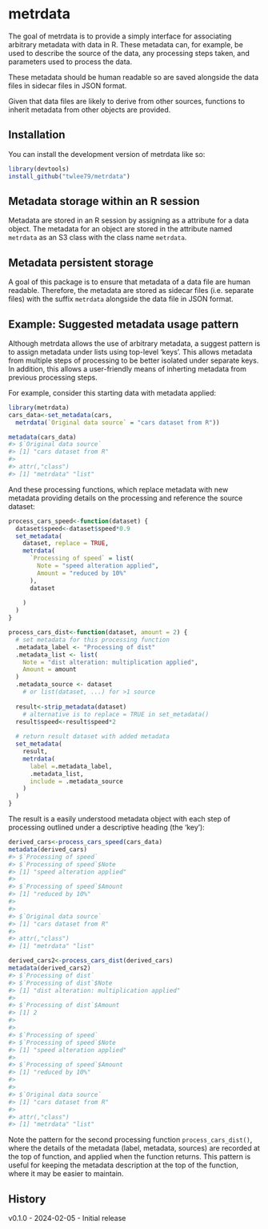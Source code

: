 
<!-- README.md is generated from README.Rmd. Please edit that file -->

# metrdata

<!-- badges: start -->
<!-- badges: end -->

The goal of metrdata is to provide a simply interface for associating
arbitrary metadata with data in R. These metadata can, for example, be
used to describe the source of the data, any processing steps taken, and
parameters used to process the data.

These metadata should be human readable so are saved alongside the data
files in sidecar files in JSON format.

Given that data files are likely to derive from other sources, functions
to inherit metadata from other objects are provided.

## Installation

You can install the development version of metrdata like so:

``` r
library(devtools)
install_github("twlee79/metrdata")
```

## Metadata storage within an R session

Metadata are stored in an R session by assigning as a attribute for a
data object. The metadata for an object are stored in the attribute
named `metrdata` as an S3 class with the class name `metrdata`.

## Metadata persistent storage

A goal of this package is to ensure that metadata of a data file are
human readable. Therefore, the metadata are stored as sidecar files
(i.e. separate files) with the suffix `metrdata` alongside the data file
in JSON format.

## Example: Suggested metadata usage pattern

Although metrdata allows the use of arbitrary metadata, a suggest
pattern is to assign metadata under lists using top-level ‘keys’. This
allows metadata from multiple steps of processing to be better isolated
under separate keys. In addition, this allows a user-friendly means of
inherting metadata from previous processing steps.

For example, consider this starting data with metadata applied:

``` r
library(metrdata)
cars_data<-set_metadata(cars, 
  metrdata(`Original data source` = "cars dataset from R"))

metadata(cars_data)
#> $`Original data source`
#> [1] "cars dataset from R"
#> 
#> attr(,"class")
#> [1] "metrdata" "list"
```

And these processing functions, which replace metadata with new metadata
providing details on the processing and reference the source dataset:

``` r
process_cars_speed<-function(dataset) {
  dataset$speed<-dataset$speed*0.9
  set_metadata(
    dataset, replace = TRUE,
    metrdata(
      `Processing of speed` = list(
        Note = "speed alteration applied",
        Amount = "reduced by 10%"
      ),
      dataset
      
    )
  )
}

process_cars_dist<-function(dataset, amount = 2) {
  # set metadata for this processing function
  .metadata_label <- "Processing of dist"
  .metadata_list <- list(
    Note = "dist alteration: multiplication applied",
    Amount = amount
  )
  .metadata_source <- dataset 
    # or list(dataset, ...) for >1 source
  
  result<-strip_metadata(dataset)
    # alternative is to replace = TRUE in set_metadata() 
  result$speed<-result$speed*2
  
  # return result dataset with added metadata
  set_metadata(
    result,
    metrdata(
      label =.metadata_label,
      .metadata_list,
      include = .metadata_source
    )
  )
}
```

The result is a easily understood metadata object with each step of
processing outlined under a descriptive heading (the ‘key’):

``` r
derived_cars<-process_cars_speed(cars_data)
metadata(derived_cars)
#> $`Processing of speed`
#> $`Processing of speed`$Note
#> [1] "speed alteration applied"
#> 
#> $`Processing of speed`$Amount
#> [1] "reduced by 10%"
#> 
#> 
#> $`Original data source`
#> [1] "cars dataset from R"
#> 
#> attr(,"class")
#> [1] "metrdata" "list"

derived_cars2<-process_cars_dist(derived_cars)
metadata(derived_cars2)
#> $`Processing of dist`
#> $`Processing of dist`$Note
#> [1] "dist alteration: multiplication applied"
#> 
#> $`Processing of dist`$Amount
#> [1] 2
#> 
#> 
#> $`Processing of speed`
#> $`Processing of speed`$Note
#> [1] "speed alteration applied"
#> 
#> $`Processing of speed`$Amount
#> [1] "reduced by 10%"
#> 
#> 
#> $`Original data source`
#> [1] "cars dataset from R"
#> 
#> attr(,"class")
#> [1] "metrdata" "list"
```

Note the pattern for the second processing function
`process_cars_dist()`, where the details of the metadata (label,
metadata, sources) are recorded at the top of function, and applied when
the function returns. This pattern is useful for keeping the metadata
description at the top of the function, where it may be easier to
maintain.

## History

v0.1.0 - 2024-02-05 - Initial release
